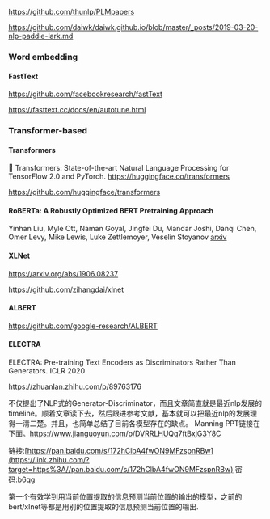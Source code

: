 <https://github.com/thunlp/PLMpapers>

<https://github.com/daiwk/daiwk.github.io/blob/master/_posts/2019-03-20-nlp-paddle-lark.md>



### Word embedding

#### FastText

<https://github.com/facebookresearch/fastText>

<https://fasttext.cc/docs/en/autotune.html>







### Transformer-based



#### Transformers

🤗 Transformers: State-of-the-art Natural Language Processing for TensorFlow 2.0 and PyTorch. https://huggingface.co/transformers

https://github.com/huggingface/transformers



#### RoBERTa: A Robustly Optimized BERT Pretraining Approach
Yinhan Liu, Myle Ott, Naman Goyal, Jingfei Du, Mandar Joshi, Danqi Chen, Omer Levy, Mike Lewis, Luke Zettlemoyer, Veselin Stoyanov [arxiv](<https://arxiv.org/abs/1907.11692>) 



#### XLNet

https://arxiv.org/abs/1906.08237

https://github.com/zihangdai/xlnet



#### ALBERT

<https://github.com/google-research/ALBERT>



#### ELECTRA

ELECTRA: Pre-training Text Encoders as Discriminators Rather Than Generators. ICLR 2020

<https://zhuanlan.zhihu.com/p/89763176>

不仅提出了NLP式的Generator-Discriminator，而且文章简直就是最近nlp发展的timeline。顺着文章读下去，然后跟进参考文献，基本就可以把最近nlp的发展理得一清二楚。并且，也简单总结了目前各模型存在的缺点。 Manning PPT链接在下面。https://www.jianguoyun.com/p/DVRRLHUQq7ftBxjG3Y8C 

链接:[https://pan.baidu.com/s/172hClbA4fwON9MFzspnRBw](https://link.zhihu.com/?target=https%3A//pan.baidu.com/s/172hClbA4fwON9MFzspnRBw) 密码:b6qg

第一个有效学到用当前位置提取的信息预测当前位置的输出的模型，之前的bert/xlnet等都是用别的位置提取的信息预测当前位置的输出.



